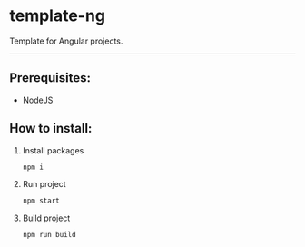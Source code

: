 <!--! If you are using this as a template, please replace 'template-ng' in all files to your 'PROJECT_NAME'! -->
# template-ng
Template for Angular projects.
<hr>

## Prerequisites:
- [NodeJS](https://nodejs.org/)

## How to install:
1. Install packages
    ```bash
    npm i
    ```
2. Run project
    ```bash
    npm start
    ```
3. Build project
    ```bash
    npm run build
    ```

